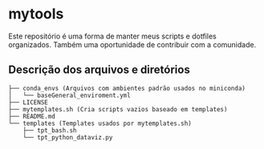 # mytools
Este repositório é uma forma de manter meus scripts e dotfiles organizados. Também uma oportunidade de contribuir com a comunidade.

## Descrição dos arquivos e diretórios

```
├── conda_envs (Arquivos com ambientes padrão usados no miniconda)
│   └── baseGeneral_enviroment.yml
├── LICENSE
├── mytemplates.sh (Cria scripts vazios baseado em templates)
├── README.md
└── templates (Templates usados por mytemplates.sh)
    ├── tpt_bash.sh
    └── tpt_python_dataviz.py
```
